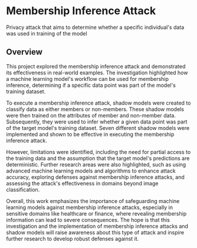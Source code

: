 # Membership Inference Attack 

Privacy attack that aims to determine whether a specific individual's data was used in training of the model


## Overview

This project explored the membership inference attack and demonstrated its effectiveness in real-world examples. The investigation highlighted how a machine learning model's workflow can be used for membership inference, determining if a specific data point was part of the model's training dataset.

To execute a membership inference attack, shadow models were created to classify data as either members or non-members. These shadow models were then trained on the attributes of member and non-member data. Subsequently, they were used to infer whether a given data point was part of the target model's training dataset. Seven different shadow models were implemented and shown to be effective in executing the membership inference attack.

However, limitations were identified, including the need for partial access to the training data and the assumption that the target model's predictions are deterministic. Further research areas were also highlighted, such as using advanced machine learning models and algorithms to enhance attack accuracy, exploring defenses against membership inference attacks, and assessing the attack's effectiveness in domains beyond image classification.

Overall, this work emphasizes the importance of safeguarding machine learning models against membership inference attacks, especially in sensitive domains like healthcare or finance, where revealing membership information can lead to severe consequences. The hope is that this investigation and the implementation of membership inference attacks and shadow models will raise awareness about this type of attack and inspire further research to develop robust defenses against it.
